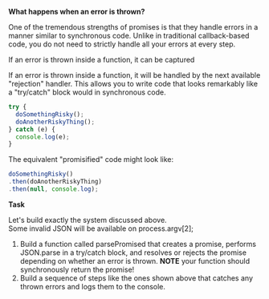 <b>What happens when an error is thrown?</b>

One of the tremendous strengths of promises is that they handle errors in a
manner similar to synchronous code.  Unlike in traditional callback-based code,
you do not need to strictly handle all your errors at every step.  

If an error is thrown inside a function, it can be captured

If an error is thrown inside a function, it will be handled by the next available
"rejection" handler.  This allows you to write code that looks remarkably like a 
"try/catch" block would in synchronous code.

```js
try {
  doSomethingRisky();
  doAnotherRiskyThing();
} catch (e) {
  console.log(e);
}
```

The equivalent "promisified" code might look like:

```js
doSomethingRisky()
.then(doAnotherRiskyThing)
.then(null, console.log);
```

<b>Task</b>

Let's build exactly the system discussed above.  
Some invalid JSON will be available on process.argv[2];

1. Build a function called parsePromised that creates a promise,
   performs JSON.parse in a try/catch block, and resolves or rejects
   the promise depending on whether an error is thrown.
   **NOTE** your function should synchronously return the promise!
2. Build a sequence of steps like the ones shown above that catches
   any thrown errors and logs them to the console.